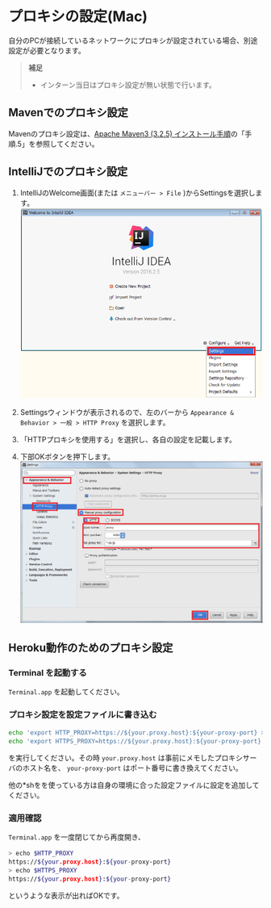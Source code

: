 # プロキシの設定(Mac)

自分のPCが接続しているネットワークにプロキシが設定されている場合、別途設定が必要となります。

> **補足**
> * インターン当日はプロキシ設定が無い状態で行います。

## Mavenでのプロキシ設定

Mavenのプロキシ設定は、[Apache Maven3 (3.2.5) インストール手順](http://weblabo.oscasierra.net/install-maven-32-windows/)の「手順.5」を参照してください。

## IntelliJでのプロキシ設定

1. IntelliJのWelcome画面(または `メニューバー > File` )からSettingsを選択します。
![IntelliJのプロキシ設定1](image/proxy_setting_IntelliJ1.png)

1. Settingsウィンドウが表示されるので、左のバーから `Appearance & Behavior > 一般 > HTTP Proxy` を選択します。

1. 「HTTPプロキシを使用する」を選択し、各自の設定を記載します。

1. 下部OKボタンを押下します。
![IntelliJのプロキシ設定2](image/proxy_setting_IntelliJ2.png)

## Heroku動作のためのプロキシ設定

### Terminal を起動する

`Terminal.app` を起動してください。

### プロキシ設定を設定ファイルに書き込む

```sh
echo 'export HTTP_PROXY=https://${your.proxy.host}:${your-proxy-port} >> ~/.bashrc'
echo 'export HTTPS_PROXY=https://${your.proxy.host}:${your-proxy-port} >> ~/.bashrc'
```

を実行してください。その時 `your.proxy.host` は事前にメモしたプロキシサーバのホスト名を、 `your-proxy-port` はポート番号に書き換えてください。

他の*shをを使っている方は自身の環境に合った設定ファイルに設定を追加してください。

### 適用確認

`Terminal.app` を一度閉じてから再度開き、

```sh
> echo $HTTP_PROXY
https://${your.proxy.host}:${your-proxy-port}
> echo $HTTPS_PROXY
https://${your.proxy.host}:${your-proxy-port}
```

というような表示が出ればOKです。
